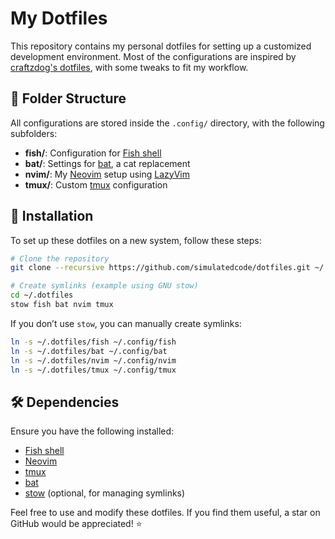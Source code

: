 # My Dotfiles

This repository contains my personal dotfiles for setting up a customized development environment. Most of the configurations are inspired by [craftzdog's dotfiles](https://https://github.com/craftzdog/dotfiles-public), with some tweaks to fit my workflow.

## 📂 Folder Structure

All configurations are stored inside the `.config/` directory, with the following subfolders:

- **fish/**: Configuration for [Fish shell](https://fishshell.com/)
- **bat/**: Settings for [bat](https://github.com/sharkdp/bat), a cat replacement
- **nvim/**: My [Neovim](https://neovim.io/) setup using [LazyVim](https://www.lazyvim.org/)
- **tmux/**: Custom [tmux](https://github.com/tmux/tmux) configuration

## 🚀 Installation

To set up these dotfiles on a new system, follow these steps:

```sh
# Clone the repository
git clone --recursive https://github.com/simulatedcode/dotfiles.git ~/.dotfiles

# Create symlinks (example using GNU stow)
cd ~/.dotfiles
stow fish bat nvim tmux
```

If you don’t use `stow`, you can manually create symlinks:

```sh
ln -s ~/.dotfiles/fish ~/.config/fish
ln -s ~/.dotfiles/bat ~/.config/bat
ln -s ~/.dotfiles/nvim ~/.config/nvim
ln -s ~/.dotfiles/tmux ~/.config/tmux
```

## 🛠 Dependencies

Ensure you have the following installed:

- [Fish shell](https://fishshell.com/)
- [Neovim](https://neovim.io/)
- [tmux](https://github.com/tmux/tmux)
- [bat](https://github.com/sharkdp/bat)
- [stow](https://www.gnu.org/software/stow/) (optional, for managing symlinks)

Feel free to use and modify these dotfiles. If you find them useful, a star on GitHub would be appreciated! ⭐



